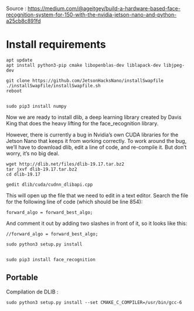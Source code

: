 Source : https://medium.com/@ageitgey/build-a-hardware-based-face-recognition-system-for-150-with-the-nvidia-jetson-nano-and-python-a25cb8c891fd

# Install requirements

	apt update
	apt install python3-pip cmake libopenblas-dev liblapack-dev libjpeg-dev

	git clone https://github.com/JetsonHacksNano/installSwapfile
	./installSwapfile/installSwapfile.sh
	reboot


	sudo pip3 install numpy

Now we are ready to install dlib, a deep learning library created by Davis King that does the heavy lifting for the face_recognition library.

However, there is currently a bug in Nvidia’s own CUDA libraries for the Jetson Nano that keeps it from working correctly. To work around the bug, we’ll have to download dlib, edit a line of code, and re-compile it. But don’t worry, it’s no big deal.

	wget http://dlib.net/files/dlib-19.17.tar.bz2
	tar jxvf dlib-19.17.tar.bz2
	cd dlib-19.17

	gedit dlib/cuda/cudnn_dlibapi.cpp

This will open up the file that we need to edit in a text editor. Search the file for the following line of code (which should be line 854):

	forward_algo = forward_best_algo;

And comment it out by adding two slashes in front of it, so it looks like this:

	//forward_algo = forward_best_algo;

	sudo python3 setup.py install


	sudo pip3 install face_recognition


## Portable

Compilation de DLIB :

	sudo python3 setup.py install --set CMAKE_C_COMPILER=/usr/bin/gcc-6
